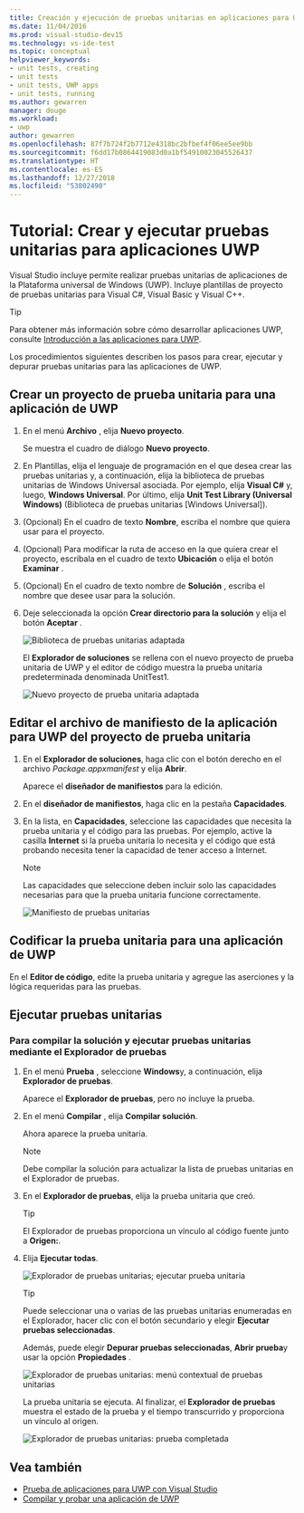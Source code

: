 ```yaml
---
title: Creación y ejecución de pruebas unitarias en aplicaciones para UWP
ms.date: 11/04/2016
ms.prod: visual-studio-dev15
ms.technology: vs-ide-test
ms.topic: conceptual
helpviewer_keywords:
- unit tests, creating
- unit tests
- unit tests, UWP apps
- unit tests, running
ms.author: gewarren
manager: douge
ms.workload:
- uwp
author: gewarren
ms.openlocfilehash: 87f7b724f2b7712e4318bc2bfbef4f06ee5ee9bb
ms.sourcegitcommit: f6dd17b0864419083d0a1bf54910023045526437
ms.translationtype: HT
ms.contentlocale: es-ES
ms.lasthandoff: 12/27/2018
ms.locfileid: "53802490"
---
```

# <a name="walkthrough-create-and-run-unit-tests-for-uwp-apps"></a>Tutorial: Crear y ejecutar pruebas unitarias para aplicaciones UWP

Visual Studio incluye permite realizar pruebas unitarias de aplicaciones de la Plataforma universal de Windows (UWP). Incluye plantillas de proyecto de pruebas unitarias para Visual C#, Visual Basic y Visual C++.

> [!TIP]
> Para obtener más información sobre cómo desarrollar aplicaciones UWP, consulte [Introducción a las aplicaciones para UWP](/windows/uwp/get-started/).

Los procedimientos siguientes describen los pasos para crear, ejecutar y depurar pruebas unitarias para las aplicaciones de UWP.

## <a name="create-a-unit-test-project-for-a-uwp-app"></a>Crear un proyecto de prueba unitaria para una aplicación de UWP

1.  En el menú **Archivo** , elija **Nuevo proyecto**.

     Se muestra el cuadro de diálogo **Nuevo proyecto**.

2.  En Plantillas, elija el lenguaje de programación en el que desea crear las pruebas unitarias y, a continuación, elija la biblioteca de pruebas unitarias de Windows Universal asociada. Por ejemplo, elija **Visual C#** y, luego, **Windows Universal**. Por último, elija **Unit Test Library (Universal Windows)** (Biblioteca de pruebas unitarias [Windows Universal]).

3.  (Opcional) En el cuadro de texto **Nombre**, escriba el nombre que quiera usar para el proyecto.

4.  (Opcional) Para modificar la ruta de acceso en la que quiera crear el proyecto, escríbala en el cuadro de texto **Ubicación** o elija el botón **Examinar** .

5.  (Opcional) En el cuadro de texto nombre de **Solución** , escriba el nombre que desee usar para la solución.

6.  Deje seleccionada la opción **Crear directorio para la solución** y elija el botón **Aceptar** .

     ![Biblioteca de pruebas unitarias adaptada](../test/media/unit_test_win8_1.png)

     El **Explorador de soluciones** se rellena con el nuevo proyecto de prueba unitaria de UWP y el editor de código muestra la prueba unitaria predeterminada denominada UnitTest1.

     ![Nuevo proyecto de prueba unitaria adaptada](../test/media/unit_test_win8_unittestexplorer_newprojectcreated.png)

## <a name="edit-the-unit-test-projects-uwp-application-manifest-file"></a>Editar el archivo de manifiesto de la aplicación para UWP del proyecto de prueba unitaria

1.  En el **Explorador de soluciones**, haga clic con el botón derecho en el archivo *Package.appxmanifest* y elija **Abrir**.

     Aparece el **diseñador de manifiestos** para la edición.

2.  En el **diseñador de manifiestos**, haga clic en la pestaña **Capacidades**.

3.  En la lista, en **Capacidades**, seleccione las capacidades que necesita la prueba unitaria y el código para las pruebas. Por ejemplo, active la casilla **Internet** si la prueba unitaria lo necesita y el código que está probando necesita tener la capacidad de tener acceso a Internet.

    > [!NOTE]
    > Las capacidades que seleccione deben incluir solo las capacidades necesarias para que la prueba unitaria funcione correctamente.

     ![Manifiesto de pruebas unitarias](../test/media/unit_test_win8_.png)

## <a name="code-the-unit-test-for-a-uwp-app"></a>Codificar la prueba unitaria para una aplicación de UWP

En el **Editor de código**, edite la prueba unitaria y agregue las aserciones y la lógica requeridas para las pruebas.

## <a name="run-unit-tests"></a>Ejecutar pruebas unitarias

### <a name="to-build-the-solution-and-run-the-unit-test-using-test-explorer"></a>Para compilar la solución y ejecutar pruebas unitarias mediante el Explorador de pruebas

1.  En el menú **Prueba** , seleccione **Windows**y, a continuación, elija **Explorador de pruebas**.

     Aparece el **Explorador de pruebas**, pero no incluye la prueba.

2.  En el menú **Compilar** , elija **Compilar solución**.

     Ahora aparece la prueba unitaria.

    > [!NOTE]
    > Debe compilar la solución para actualizar la lista de pruebas unitarias en el Explorador de pruebas.

3.  En el **Explorador de pruebas**, elija la prueba unitaria que creó.

    > [!TIP]
    > El Explorador de pruebas proporciona un vínculo al código fuente junto a **Origen:**.

4.  Elija **Ejecutar todas**.

     ![Explorador de pruebas unitarias; ejecutar prueba unitaria](../test/media/unit_test_win8_unittestexplorer_contextmenurun.png)

    > [!TIP]
    > Puede seleccionar una o varias de las pruebas unitarias enumeradas en el Explorador, hacer clic con el botón secundario y elegir **Ejecutar pruebas seleccionadas**.
    >
    > Además, puede elegir **Depurar pruebas seleccionadas**, **Abrir prueba**y usar la opción **Propiedades** .
    >
    > ![Explorador de pruebas unitarias: menú contextual de pruebas unitarias](../test/media/unit_test_win8_unittestexplorer_contextmenu.png)

    La prueba unitaria se ejecuta. Al finalizar, el **Explorador de pruebas** muestra el estado de la prueba y el tiempo transcurrido y proporciona un vínculo al origen.

    ![Explorador de pruebas unitarias: prueba completada](../test/media/unit_test_win8_unittestexplorer_done.png)

## <a name="see-also"></a>Vea también

- [Prueba de aplicaciones para UWP con Visual Studio](../test/unit-test-your-code.md)
- [Compilar y probar una aplicación de UWP](/azure/devops/pipelines/apps/windows/universal?tabs=vsts)